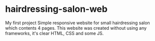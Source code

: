 # hairdressing-salon-web
My first project
Simple responsive website for small hairdressing salon which contents 4 pages.
This website was created without using any frameworks, it's clear HTML, CSS and some JS.

